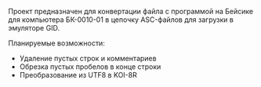 Проект предназначен для конвертации файла с программой на Бейсике для
компьютера БК-0010-01 в цепочку ASC-файлов для загрузки в эмуляторе GID.

Планируемые возможности:
* Удаление пустых строк и комментариев
* Обрезка пустых пробелов в конце строки
* Преобразование из UTF8 в KOI-8R
 